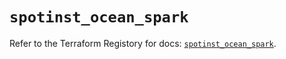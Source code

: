 # `spotinst_ocean_spark`

Refer to the Terraform Registory for docs: [`spotinst_ocean_spark`](https://registry.terraform.io/providers/spotinst/spotinst/1.151.1/docs/resources/ocean_spark).
